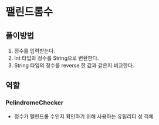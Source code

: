 # 팰린드롬수
## 풀이방법
1. 정수를 입력받는다.
2. Int 타입의 정수를 String으로 변환한다.
3. String 타입의 정수를 reverse 한 값과 같은지 비교한다.

## 역할
### PelindromeChecker
- 정수가 펠린드롬 수인지 확인하기 위해 사용하는 유틸리티 성 객체